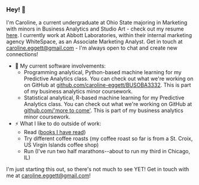 ### Hey! 👋

I'm Caroline, a current undergraduate at Ohio State majoring in Marketing with minors in Business Analytics and Studio Art - check out my resume [here]('URL'). I currently work at Abbott Laboratories, within their internal marketing agency WhiteSpace, as an Associate Marketing Analyst. Get in touch at caroline.eggett@gmail.com - I'm always open to chat and create new connections!

- 🔭 My current software involvements:
    - Programming analytical, Python-based machine learning for my Predictive Analytics class.  You can check out what we're working on on GitHub at [github.com/caroline-eggett/BUSOBA3332](https://github.com/caroline-eggett/BUSOBA3332). This is part of my business analytics minor coursework. 
    - Statistical analytical, R-based machine learning for my Predictive Analytics class.  You can check out what we're working on GitHub at [github.com/'more to come']('URL'). This is part of my business analytics minor coursework. 
- ⚡ What I like to do outside of work:
    - Read ([books I have read]('https://www.goodreads.com/caroline_eggett'))
    - Try different coffee roasts (my coffee roast so far is from a St. Croix, US Virgin Islands coffee shop)
    - Run (I've run two half marathons--about to run my third in Chicago, IL)

I'm just starting this out, so there's not much to see YET! Get in touch with me at caroline.eggett@gmail.com! 
